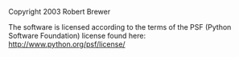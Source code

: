 Copyright 2003 Robert Brewer

The software is licensed according to the terms of the PSF (Python Software Foundation) license found here: http://www.python.org/psf/license/